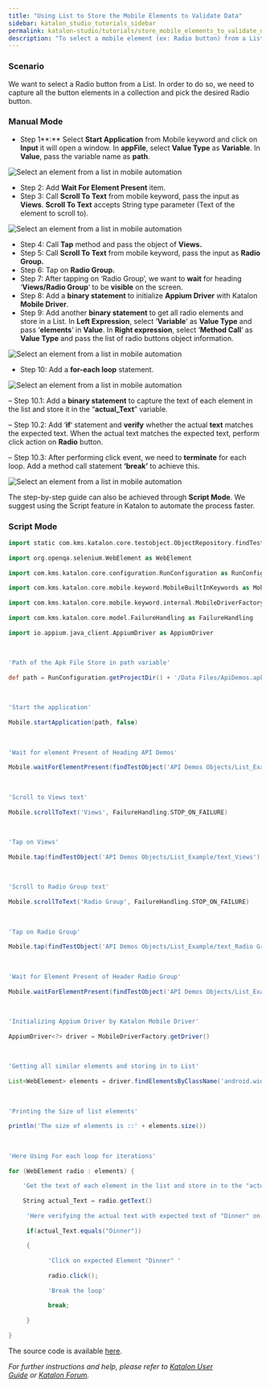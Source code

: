 ```yaml
---
title: "Using List to Store the Mobile Elements to Validate Data"
sidebar: katalon_studio_tutorials_sidebar
permalink: katalon-studio/tutorials/store_mobile_elements_to_validate_data.html
description: "To select a mobile element (ex: Radio button) from a List, we need to capture all the button elements in a collection and pick the desired Radio button."
---
```

[](#)

### Scenario

We want to select a Radio button from a List. In order to do so, we need to capture all the button elements in a collection and pick the desired Radio button.

### Manual Mode

*   Step 1**:** Select **Start Application** from Mobile keyword and click on **Input** it will open a window. In **appFile**, select **Value Type** as **Variable**. In **Value**, pass the variable name as **path**.

![Select an element from a list in mobile automation](../../images/katalon-studio/tutorials/store_mobile_elements_to_validate_data/Using-List-to-Store-the-Mobile-Elements-to-Validate-Data-1.png)

*   Step 2: Add **Wait For Element Present** item.
*   Step 3: Call **Scroll To Text** from mobile keyword, pass the input as **Views**. **Scroll To Text** accepts String type parameter (Text of the element to scroll to).

![Select an element from a list in mobile automation](../../images/katalon-studio/tutorials/store_mobile_elements_to_validate_data/Using-List-to-Store-the-Mobile-Elements-to-Validate-Data-9.png)

*   Step 4: Call **Tap** method and pass the object of **Views.**
*   Step 5: Call **Scroll To Text** from mobile keyword, pass the input as **Radio Group.**
*   Step 6: Tap on **Radio Group.**
*   Step 7: After tapping on ‘Radio Group’, we want to **wait** for heading ‘**Views/Radio Group**‘ to be **visible** on the screen.
*   Step 8: Add a **binary statement** to initialize **Appium Driver** with Katalon **Mobile Driver**.
*   Step 9: Add another **binary statement** to get all radio elements and store in a List. In **Left Expression**, select ‘**Variable**‘ as **Value Type** and pass ‘**elements**‘ in **Value**. In **Right expression**, select ‘**Method Call**‘ as **Value Type** and pass the list of radio buttons object information.

![Select an element from a list in mobile automation](../../images/katalon-studio/tutorials/store_mobile_elements_to_validate_data/Using-List-to-Store-the-Mobile-Elements-to-Validate-Data-92.png)

*   Step 10: Add a **for-each loop** statement.

![Select an element from a list in mobile automation](../../images/katalon-studio/tutorials/store_mobile_elements_to_validate_data/Using-List-to-Store-the-Mobile-Elements-to-Validate-Data-10.png)

– Step 10.1: Add a **binary statement** to capture the text of each element in the list and store it in the “**actual_Text**” variable.

– Step 10.2: Add ‘**if**‘ statement and **verify** whether the actual **text** matches the expected text. When the actual text matches the expected text, perform click action on **Radio** button.

– Step 10.3: After performing click event, we need to **terminate** for each loop. Add a method call statement **‘break’** to achieve this.

![Select an element from a list in mobile automation](../../images/katalon-studio/tutorials/store_mobile_elements_to_validate_data/Using-List-to-Store-the-Mobile-Elements-to-Validate-Data-11.png)

The step-by-step guide can also be achieved through **Script Mode**. We suggest using the Script feature in Katalon to automate the process faster.

### Script Mode

```groovy
import static com.kms.katalon.core.testobject.ObjectRepository.findTestObject
 
import org.openqa.selenium.WebElement as WebElement
 
import com.kms.katalon.core.configuration.RunConfiguration as RunConfiguration
 
import com.kms.katalon.core.mobile.keyword.MobileBuiltInKeywords as Mobile
 
import com.kms.katalon.core.mobile.keyword.internal.MobileDriverFactory as MobileDriverFactory
 
import com.kms.katalon.core.model.FailureHandling as FailureHandling
 
import io.appium.java_client.AppiumDriver as AppiumDriver
 
 
 
'Path of the Apk File Store in path variable'
 
def path = RunConfiguration.getProjectDir() + '/Data Files/ApiDemos.apk'
 
 
 
'Start the application'
 
Mobile.startApplication(path, false)
 
 
 
'Wait for element Present of Heading API Demos'
 
Mobile.waitForElementPresent(findTestObject('API Demos Objects/List_Example/heading_API_Demos'), 45)
 
 
 
'Scroll to Views text'
 
Mobile.scrollToText('Views', FailureHandling.STOP_ON_FAILURE)
 
 
 
'Tap on Views'
 
Mobile.tap(findTestObject('API Demos Objects/List_Example/text_Views'), 20)
 
 
 
'Scroll to Radio Group text'
 
Mobile.scrollToText('Radio Group', FailureHandling.STOP_ON_FAILURE)
 
 
 
'Tap on Radio Group'
 
Mobile.tap(findTestObject('API Demos Objects/List_Example/text_Radio Group'), 30)
 
 
 
'Wait for Element Present of Header Radio Group'
 
Mobile.waitForElementPresent(findTestObject('API Demos Objects/List_Example/text_Header Radio Group'), 30)
 
 
 
'Initializing Appium Driver by Katalon Mobile Driver'
 
AppiumDriver<?> driver = MobileDriverFactory.getDriver()
 
 
 
'Getting all similar elements and storing in to List'
 
List<WebElement> elements = driver.findElementsByClassName('android.widget.RadioButton')
 
 
 
'Printing the Size of list elements'
 
println('The size of elements is ::' + elements.size())
 
 
 
'Here Using For each loop for iterations'
 
for (WebElement radio : elements) {
 
    'Get the text of each element in the list and store in to the "actual_Text" variable.'
 
    String actual_Text = radio.getText()
 
     'Here verifying the actual text with expected text of "Dinner" on every iteration'
 
     if(actual_Text.equals("Dinner"))
 
     {
 
           'Click on expected Element "Dinner" '
 
           radio.click();
 
           'Break the loop'
 
           break;
 
     }
 
}

```

The source code is available [here](https://github.com/katalon-studio/katalon-mobile-automation).

_For further instructions and help, please refer to [Katalon User Guide](https://docs.katalon.com/x/oArR) or [Katalon Forum](https://forum.katalon.com/)._

[](#modal-id-popup)